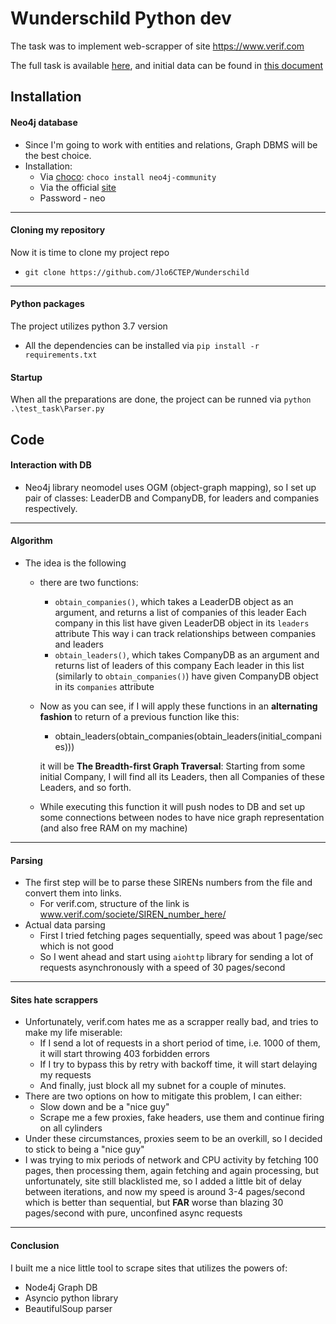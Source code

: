 Wunderschild Python dev
===

The task was to implement web-scrapper of site https://www.verif.com

The full task is available [here](https://drive.google.com/open?id=1rn0cJONUDkWGlkUbJLBSUIJrq19Pgvch), and initial data can be found in [this document](https://drive.google.com/open?id=1bsskPwp0A5ImnS_l77w85DQ_SslQ2uxeQyhuocv4pWE)

## Installation

#### Neo4j database
* Since I'm going to work with entities and relations, Graph DBMS will be the best choice.
* Installation:
    * Via [choco](https://chocolatey.org/): `choco install neo4j-community`
    * Via the official [site](https://neo4j.com/)
    * Password - neo
---
#### Cloning my repository
Now it is time to clone my project repo
* `git clone https://github.com/Jlo6CTEP/Wunderschild`
---
#### Python packages
The project utilizes python 3.7 version
* All the dependencies can be installed via `pip install -r requirements.txt`

#### Startup
When all the preparations are done, the project can be runned via `python .\test_task\Parser.py`

Code
---

#### Interaction with DB
* Neo4j library neomodel uses OGM (object-graph mapping), so I set up pair of classes: LeaderDB and CompanyDB, for leaders and companies respectively.
---
#### Algorithm
* The idea is the following
    *    there are two functions:
            *    `obtain_companies()`, which takes a LeaderDB object as an argument, and returns a list of companies of this leader
                    Each company in this list have given LeaderDB object in its `leaders` attribute
                    This way i can track relationships between companies and leaders
            *    `obtain_leaders()`, which takes CompanyDB as an argument and returns list of leaders of this company
                    Each leader in this list (similarly to `obtain_companies()`) have given CompanyDB object in its `companies` attribute
                    
    * Now as you can see, if I will apply these functions in an **alternating fashion** to return of a previous function like this:
        *    obtain_leaders(obtain_companies(obtain_leaders(initial_companies)))
 
        it will be **The Breadth-first Graph Traversal**:
        Starting from some initial Company, I will find all its Leaders, then all Companies of these Leaders, and so forth.
    * While  executing this function it will push nodes to DB and set up some connections between nodes to have nice graph representation (and also free RAM on my machine)

---
#### Parsing
* The first step will be to parse these SIRENs numbers from the file and convert them into links.
    * For verif.com, structure of the link is www.verif.com/societe/SIREN_number_here/
* Actual data parsing
    * First I tried fetching pages sequentially, speed was about 1 page/sec which is not good
    * So I went ahead and start using `aiohttp` library for sending a lot of requests asynchronously with a speed of 30 pages/second
---
#### Sites hate scrappers

*    Unfortunately, verif.com hates me as a scrapper really bad, and tries to make my life miserable:
        *    If I send a lot of requests in a short period of time, i.e. 1000 of them, it will start throwing 403 forbidden errors
        *    If I try to bypass this by retry with backoff time, it will start delaying my requests
        *    And finally, just block all my subnet for a couple of minutes.
*    There are two options on how to mitigate this problem, I can either:
        *    Slow down and be a "nice guy"
        *    Scrape me a few proxies, fake headers, use them and continue firing on all cylinders
*    Under these circumstances, proxies seem to be an overkill, so I decided to stick to being a "nice guy"
*    I was trying to mix periods of network and CPU activity by fetching 100 pages, then processing them, again fetching and again processing, but unfortunately, site still blacklisted me, so I added a little bit of delay between iterations, and now my speed is around 3-4 pages/second which is better than sequential, but **FAR** worse than blazing 30 pages/second with pure, unconfined async requests
                
---
#### Conclusion
I built me a nice little tool to scrape sites that utilizes the powers of:
*    Node4j Graph DB
*    Asyncio python library
*    BeautifulSoup parser
